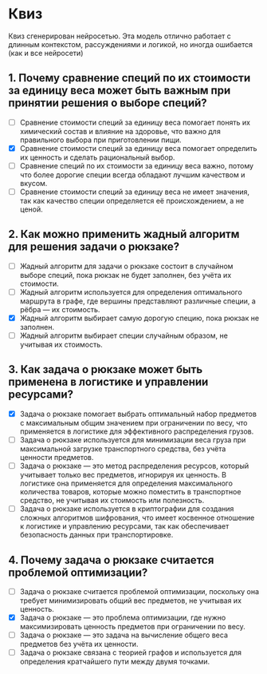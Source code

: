 # Квиз
Квиз сгенерирован нейросетью. Эта модель отлично работает с длинным контекстом, рассуждениями и логикой, но иногда ошибается (как и все нейросети)


## 1. Почему сравнение специй по их стоимости за единицу веса может быть важным при принятии решения о выборе специй?
- [ ] Сравнение стоимости специй за единицу веса помогает понять их химический состав и влияние на здоровье, что важно для правильного выбора при приготовлении пищи.
- [x] Сравнение стоимости специй за единицу веса помогает определить их ценность и сделать рациональный выбор.
- [ ] Сравнение специй по их стоимости за единицу веса важно, потому что более дорогие специи всегда обладают лучшим качеством и вкусом.
- [ ] Сравнение стоимости специй за единицу веса не имеет значения, так как качество специи определяется её происхождением, а не ценой.

## 2. Как можно применить жадный алгоритм для решения задачи о рюкзаке?
- [ ] Жадный алгоритм для задачи о рюкзаке состоит в случайном выборе специй, пока рюкзак не будет заполнен, без учёта их стоимости.
- [ ] Жадный алгоритм используется для определения оптимального маршрута в графе, где вершины представляют различные специи, а рёбра — их стоимость.
- [x] Жадный алгоритм выбирает самую дорогую специю, пока рюкзак не заполнен.
- [ ] Жадный алгоритм выбирает специи случайным образом, не учитывая их стоимость.

## 3. Как задача о рюкзаке может быть применена в логистике и управлении ресурсами?
- [x] Задача о рюкзаке помогает выбрать оптимальный набор предметов с максимальным общим значением при ограничении по весу, что применяется в логистике для эффективного распределения грузов.
- [ ] Задача о рюкзаке используется для минимизации веса груза при максимальной загрузке транспортного средства, без учёта ценности предметов.
- [ ] Задача о рюкзаке — это метод распределения ресурсов, который учитывает только вес предметов, игнорируя их ценность. В логистике она применяется для определения максимального количества товаров, которые можно поместить в транспортное средство, не учитывая их стоимость или полезность.
- [ ] Задача о рюкзаке используется в криптографии для создания сложных алгоритмов шифрования, что имеет косвенное отношение к логистике и управлению ресурсами, так как обеспечивает безопасность данных при транспортировке.

## 4. Почему задача о рюкзаке считается проблемой оптимизации?
- [ ] Задача о рюкзаке считается проблемой оптимизации, поскольку она требует минимизировать общий вес предметов, не учитывая их ценность.
- [x] Задача о рюкзаке — это проблема оптимизации, где нужно максимизировать ценность предметов при ограничении по весу.
- [ ] Задача о рюкзаке — это задача на вычисление общего веса предметов без учёта их ценности.
- [ ] Задача о рюкзаке связана с теорией графов и используется для определения кратчайшего пути между двумя точками.
